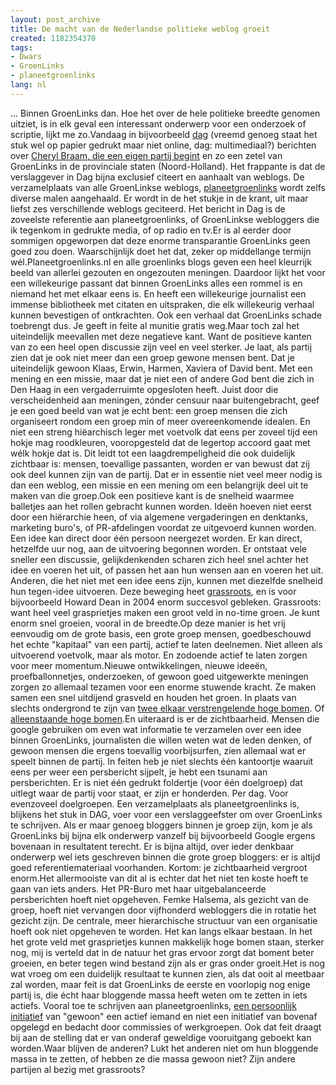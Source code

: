 ```yaml
---
layout: post_archive
title: De macht van de Nederlandse politieke weblog groeit
created: 1182354370
tags:
- Dwars
- GroenLinks
- planeetgroenlinks
lang: nl
---
```

... Binnen GroenLinks dan. Hoe het over de hele politieke breedte genomen uitziet, is in elk geval een interessant onderwerp voor een onderzoek of scriptie, lijkt me zo.Vandaag in bijvoorbeeld [dag](http://dag.nl) (vreemd genoeg staat het stuk wel op papier gedrukt maar niet online, dag: multimediaal?) berichten over [Cheryl Braam, die een eigen partij begint](http://www.nu.nl/news/1119956/11/GroenLinks-politica_vormt_zelfstandige_fractie.html) en zo een zetel van GroenLinks in de provinciale staten (Noord-Holland). Het frappante is dat de verslaggever in Dag bijna exclusief citeert en aanhaalt van weblogs. De verzamelplaats van alle GroenLinkse weblogs, [planeetgroenlinks](http://planeetgroenlinks.nl) wordt zelfs diverse malen aangehaald. Er wordt in de het stukje in de krant, uit maar liefst zes verschillende weblogs geciteerd. Het bericht in Dag is de zoveelste referentie aan planeetgroenlinks, of GroenLinkse webloggers die ik tegenkom in gedrukte media, of op radio en tv.Er is al eerder door sommigen opgeworpen dat deze enorme transparantie GroenLinks geen goed zou doen. Waarschijnlijk doet het dat, zeker op middellange termijn wél.Planeetgroenlinks.nl en alle groenlinks blogs geven een heel kleurrijk beeld van allerlei gezouten en ongezouten meningen. Daardoor lijkt het voor een willekeurige passant dat binnen GroenLinks alles een rommel is en niemand het met elkaar eens is. En heeft een willekeurige journalist een immense bibliotheek met citaten en uitspraken, die elk willekeurig verhaal kunnen bevestigen of ontkrachten. Ook een verhaal dat GroenLinks schade toebrengt dus. Je geeft in feite al munitie gratis weg.Maar toch zal het uiteindelijk meevallen met deze negatieve kant. Want de positieve kanten van zo een heel open discussie zijn veel en veel sterker. Je laat, als partij zien dat je ook niet meer dan een groep gewone mensen bent. Dat je uiteindelijk gewoon Klaas, Erwin, Harmen, Xaviera of David bent. Met een mening en een missie, maar dat je niet een of andere God bent die zich in Den Haag in een vergaderruimte opgesloten heeft. Juist door die verscheidenheid aan meningen, zónder censuur naar buitengebracht, geef je een goed beeld van wat je echt bent: een groep mensen die zich organiseert rondom een groep min of meer overeenkomende idealen. En niet een streng hiëarchisch leger met voetvolk dat eens per zoveel tijd een hokje mag roodkleuren, vooropgesteld dat de legertop accoord gaat met wélk hokje dat is. Dit leidt tot een laagdrempeligheid die ook duidelijk zichtbaar is: mensen, toevallige passanten, worden er van bewust dat zij ook deel kunnen zijn van de partij. Dat er in essentie niet veel meer nodig is dan een weblog, een missie en een mening om een belangrijk deel uit te maken van die groep.Ook een positieve kant is de snelheid waarmee balletjes aan het rollen gebracht kunnen worden. Ideën hoeven niet eerst door een hiërarchie heen, of via algemene vergaderingen en denktanks, marketing buro's, of PR-afdelingen voordat ze uitgevoerd kunnen worden. Een idee kan direct door één persoon neergezet worden. Er kan direct, hetzelfde uur nog, aan de uitvoering begonnen worden. Er ontstaat vele sneller een discussie, gelijkdenkenden scharen zich heel snel achter het idee en voeren het uit, of passen het aan hun wensen aan en voeren het uit. Anderen, die het niet met een idee eens zijn, kunnen met diezelfde snelheid hun tegen-idee uitvoeren. Deze beweging heet [grassroots](http://en.wikipedia.org/wiki/Grassroots_organizing), en is voor bijvoorbeeld Howard Dean in 2004 enorm succesvol gebleken. Grassroots: want heel veel grasprietjes maken een groot veld in no-time groen. Je kunt enorm snel groeien, vooral in de breedte.Op deze manier is het vrij eenvoudig om de grote basis, een grote groep mensen, goedbeschouwd het echte "kapitaal" van een partij, actief te laten deelnemen. Niet alleen als uitvoerend voetvolk, maar als motor. En zodoende actief te laten zorgen voor meer momentum.Nieuwe ontwikkelingen, nieuwe ideeën, proefballonnetjes, onderzoeken, of gewoon goed uitgewerkte meningen zorgen zo allemaal tezamen voor een enorme stuwende kracht. Ze maken samen een snel uitdijend grasveld en houden het groen. In plaats van slechts ondergrond te zijn van [twee elkaar verstrengelende hoge bomen](http://www.vvd.nl). Of [alleenstaande hoge bomen](http://www.groepwilders.nl/).En uiteraard is er de zichtbaarheid. Mensen die google gebruiken om even wat informatie te verzamelen over een idee binnen GroenLinks, journalisten die willen weten wat de leden denken, of gewoon mensen die ergens toevallig voorbijsurfen, zien allemaal wat er speelt binnen de partij. In feiten heb je niet slechts één kantoortje waaruit eens per weer een persbericht sijpelt, je hebt een tsunami aan persberichten. Er is niet één gedrukt foldertje (voor één doelgroep) dat uitlegt waar de partij voor staat, er zijn er honderden. Per dag. Voor evenzoveel doelgroepen. Een verzamelplaats als planeetgroenlinks is, blijkens het stuk in DAG, voer voor een verslaggeefster om over GroenLinks te schrijven. Als er maar genoeg bloggers binnen je groep zijn, kom je als GroenLinks bij bijna elk onderwerp vanzelf bij bijvoorbeeld Google ergens bovenaan in resultatent terecht. Er is bijna altijd, over ieder denkbaar onderwerp wel iets geschreven binnen die grote groep bloggers: er is altijd goed referentiemateriaal voorhanden. Kortom: je zichtbaarheid vergroot enorm.Het allermooiste van dit al is echter dat het niet ten koste hoeft te gaan van iets anders. Het PR-Buro met haar uitgebalanceerde persberichten hoeft niet opgeheven. Femke Halsema, als gezicht van de groep, hoeft niet vervangen door vijfhonderd webloggers die in rotatie het gezicht zijn. De centrale, meer hierarchische structuur van een organisatie hoeft ook niet opgeheven te worden. Het kan langs elkaar bestaan. In het het grote veld met grasprietjes kunnen makkelijk hoge bomen staan, sterker nog, mij is verteld dat in de natuur het gras ervoor zorgt dat boment beter groeien, en beter tegen wind bestand zijn als er gras onder groeit.Het is nog wat vroeg om een duidelijk resultaat te kunnen zien, als dat ooit al meetbaar zal worden, maar feit is dat GroenLinks de eerste en voorlopig nog enige partij is, die écht haar bloggende massa heeft weten om te zetten in iets actiefs.  Vooral toe te schrijven aan planeetgroenlinks, [een persoonlijk initiatief](http://www.klijmij.net) van "gewoon" een actief iemand en niet een initiatief van bovenaf opgelegd en bedacht door commissies of werkgroepen. Ook dat feit draagt bij aan de stelling dat er van onderaf geweldige vooruitgang geboekt kan worden.Waar blijven de anderen? Lukt het anderen niet om hun bloggende massa in te zetten, of hebben ze die massa gewoon niet? Zijn andere partijen al bezig met grassroots?
